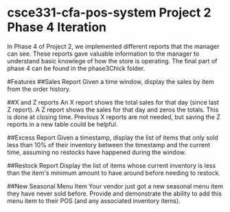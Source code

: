 # csce331-cfa-pos-system Project 2 Phase 4 Iteration
In Phase 4 of Project 2, we implemented different reports that the manager can see. These reports gave valuable information to the manager to understand basic knowlege of how the store is operating. The final part of phase 4 can be found in the phase3Chick folder.


#Features
##Sales Report
Given a time window, display the sales by item from the order history.


##X and Z reports
An X report shows the total sales for that day (since last Z report). A Z report shows the sales for that day and zeros the totals. This is done at closing time.  Previous X reports are not needed, but saving the Z reports in a new table could be helpful.

 

##Excess Report
Given a timestamp, display the list of items that only sold less than 10% of their inventory between the timestamp and the current time, assuming no restocks have happened during the window.


##Restock Report
Display the list of items whose current inventory is less than the item's minimum amount to have around before needing to restock.


##New Seasonal Menu Item
Your vendor just got a new seasonal menu item they have never sold before. Provide and demonstrate the ability to add this menu item to their POS (and any associated inventory items).
